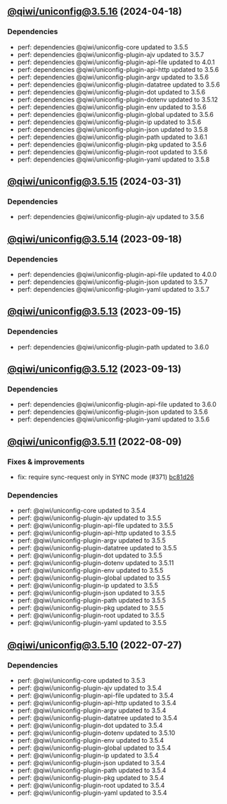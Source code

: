## [@qiwi/uniconfig@3.5.16](https://github.com/qiwi/uniconfig/compare/2024.3.31-qiwi.uniconfig.3.5.15-f0...2024.4.18-qiwi.uniconfig.3.5.16-f0) (2024-04-18)

### Dependencies
* perf: dependencies @qiwi/uniconfig-core updated to 3.5.5
* perf: dependencies @qiwi/uniconfig-plugin-ajv updated to 3.5.7
* perf: dependencies @qiwi/uniconfig-plugin-api-file updated to 4.0.1
* perf: dependencies @qiwi/uniconfig-plugin-api-http updated to 3.5.6
* perf: dependencies @qiwi/uniconfig-plugin-argv updated to 3.5.6
* perf: dependencies @qiwi/uniconfig-plugin-datatree updated to 3.5.6
* perf: dependencies @qiwi/uniconfig-plugin-dot updated to 3.5.6
* perf: dependencies @qiwi/uniconfig-plugin-dotenv updated to 3.5.12
* perf: dependencies @qiwi/uniconfig-plugin-env updated to 3.5.6
* perf: dependencies @qiwi/uniconfig-plugin-global updated to 3.5.6
* perf: dependencies @qiwi/uniconfig-plugin-ip updated to 3.5.6
* perf: dependencies @qiwi/uniconfig-plugin-json updated to 3.5.8
* perf: dependencies @qiwi/uniconfig-plugin-path updated to 3.6.1
* perf: dependencies @qiwi/uniconfig-plugin-pkg updated to 3.5.6
* perf: dependencies @qiwi/uniconfig-plugin-root updated to 3.5.6
* perf: dependencies @qiwi/uniconfig-plugin-yaml updated to 3.5.8

## [@qiwi/uniconfig@3.5.15](https://github.com/qiwi/uniconfig/compare/2023.9.18-qiwi.uniconfig.3.5.14-f0...2024.3.31-qiwi.uniconfig.3.5.15-f0) (2024-03-31)

### Dependencies
* perf: dependencies @qiwi/uniconfig-plugin-ajv updated to 3.5.6

## [@qiwi/uniconfig@3.5.14](https://github.com/qiwi/uniconfig/compare/2023.9.15-qiwi.uniconfig.3.5.13-f0...2023.9.18-qiwi.uniconfig.3.5.14-f0) (2023-09-18)

### Dependencies
* perf: dependencies @qiwi/uniconfig-plugin-api-file updated to 4.0.0
* perf: dependencies @qiwi/uniconfig-plugin-json updated to 3.5.7
* perf: dependencies @qiwi/uniconfig-plugin-yaml updated to 3.5.7

## [@qiwi/uniconfig@3.5.13](https://github.com/qiwi/uniconfig/compare/2023.9.13-qiwi.uniconfig.3.5.12-f0...2023.9.15-qiwi.uniconfig.3.5.13-f0) (2023-09-15)

### Dependencies
* perf: dependencies @qiwi/uniconfig-plugin-path updated to 3.6.0

## [@qiwi/uniconfig@3.5.12](https://github.com/qiwi/uniconfig/compare/2022.8.9-qiwi.uniconfig.3.5.11-f0...2023.9.13-qiwi.uniconfig.3.5.12-f0) (2023-09-13)

### Dependencies
* perf: dependencies @qiwi/uniconfig-plugin-api-file updated to 3.6.0
* perf: dependencies @qiwi/uniconfig-plugin-json updated to 3.5.6
* perf: dependencies @qiwi/uniconfig-plugin-yaml updated to 3.5.6

## [@qiwi/uniconfig@3.5.11](https://github.com/qiwi/uniconfig/compare/2022.7.27-qiwi.uniconfig.3.5.10-f0...2022.8.9-qiwi.uniconfig.3.5.11-f0) (2022-08-09)

### Fixes & improvements
* fix: require sync-request only in SYNC mode (#371) [bc81d26](https://github.com/qiwi/uniconfig/commit/bc81d261273ce3976f71db5e7e6dcea3584ad483)

### Dependencies
* perf: @qiwi/uniconfig-core updated to 3.5.4
* perf: @qiwi/uniconfig-plugin-ajv updated to 3.5.5
* perf: @qiwi/uniconfig-plugin-api-file updated to 3.5.5
* perf: @qiwi/uniconfig-plugin-api-http updated to 3.5.5
* perf: @qiwi/uniconfig-plugin-argv updated to 3.5.5
* perf: @qiwi/uniconfig-plugin-datatree updated to 3.5.5
* perf: @qiwi/uniconfig-plugin-dot updated to 3.5.5
* perf: @qiwi/uniconfig-plugin-dotenv updated to 3.5.11
* perf: @qiwi/uniconfig-plugin-env updated to 3.5.5
* perf: @qiwi/uniconfig-plugin-global updated to 3.5.5
* perf: @qiwi/uniconfig-plugin-ip updated to 3.5.5
* perf: @qiwi/uniconfig-plugin-json updated to 3.5.5
* perf: @qiwi/uniconfig-plugin-path updated to 3.5.5
* perf: @qiwi/uniconfig-plugin-pkg updated to 3.5.5
* perf: @qiwi/uniconfig-plugin-root updated to 3.5.5
* perf: @qiwi/uniconfig-plugin-yaml updated to 3.5.5

## [@qiwi/uniconfig@3.5.10](https://github.com/qiwi/uniconfig/compare/@qiwi/uniconfig@3.5.9...2022.7.27-qiwi.uniconfig.3.5.10-f0) (2022-07-27)

### Dependencies
* perf: @qiwi/uniconfig-core updated to 3.5.3
* perf: @qiwi/uniconfig-plugin-ajv updated to 3.5.4
* perf: @qiwi/uniconfig-plugin-api-file updated to 3.5.4
* perf: @qiwi/uniconfig-plugin-api-http updated to 3.5.4
* perf: @qiwi/uniconfig-plugin-argv updated to 3.5.4
* perf: @qiwi/uniconfig-plugin-datatree updated to 3.5.4
* perf: @qiwi/uniconfig-plugin-dot updated to 3.5.4
* perf: @qiwi/uniconfig-plugin-dotenv updated to 3.5.10
* perf: @qiwi/uniconfig-plugin-env updated to 3.5.4
* perf: @qiwi/uniconfig-plugin-global updated to 3.5.4
* perf: @qiwi/uniconfig-plugin-ip updated to 3.5.4
* perf: @qiwi/uniconfig-plugin-json updated to 3.5.4
* perf: @qiwi/uniconfig-plugin-path updated to 3.5.4
* perf: @qiwi/uniconfig-plugin-pkg updated to 3.5.4
* perf: @qiwi/uniconfig-plugin-root updated to 3.5.4
* perf: @qiwi/uniconfig-plugin-yaml updated to 3.5.4
